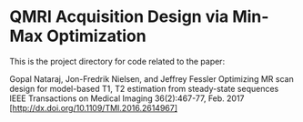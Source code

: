 # QMRI Acquisition Design via Min-Max Optimization

This is the project directory for code related to the paper: 

Gopal Nataraj, Jon-Fredrik Nielsen, and Jeffrey Fessler
Optimizing MR scan design for model-based T1, T2 estimation from steady-state sequences
IEEE Transactions on Medical Imaging 36(2):467-77, Feb. 2017
[http://dx.doi.org/10.1109/TMI.2016.2614967]

